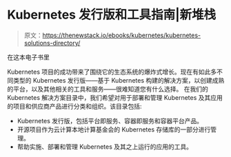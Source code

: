 # Kubernetes 发行版和工具指南|新堆栈

> 原文：<https://thenewstack.io/ebooks/kubernetes/kubernetes-solutions-directory/>

在这本电子书里

Kubernetes 项目的成功带来了围绕它的生态系统的爆炸式增长。现在有如此多不同类型的 Kubernetes 发行版——基于 Kubernetes 构建的解决方案，以创建成熟的平台，以及其他相关的工具和服务——很难知道您有什么选择。 在我们的 Kubernetes 解决方案目录中，我们希望对用于部署和管理 Kubernetes 及其应用的项目和供应商产品进行分类和组织。该目录包括:

*   Kubernetes 发行版，包括平台即服务、容器即服务和容器平台产品。
*   开源项目作为云计算本地计算基金会的 Kubernetes 存储库的一部分进行管理。
*   帮助实施、部署和管理 Kubernetes 及其之上运行的应用的工具。